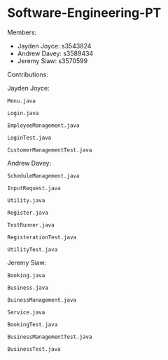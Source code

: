 # Software-Engineering-PT

Members:
- Jayden Joyce: s3543824
- Andrew Davey: s3589434
- Jeremy Siaw: s3570599

Contributions:

  Jayden Joyce:
  
    Menu.java
    
    Login.java
    
    EmployeeManagement.java
    
    LoginTest.java
    
    CustomerManagementTest.java
    
  Andrew Davey:
  
    ScheduleManagement.java
    
    InputRequest.java
    
    Utility.java
    
    Register.java
    
    TestRunner.java
    
    RegisterationTest.java
    
    UtilityTest.java
    
  Jeremy Siaw:
  
    Booking.java
    
    Business.java
    
    BuinessManagement.java
    
    Service.java
    
    BookingTest.java
    
    BusinessManagementTest.java
    
    BusinessTest.java
    
    
    
   
